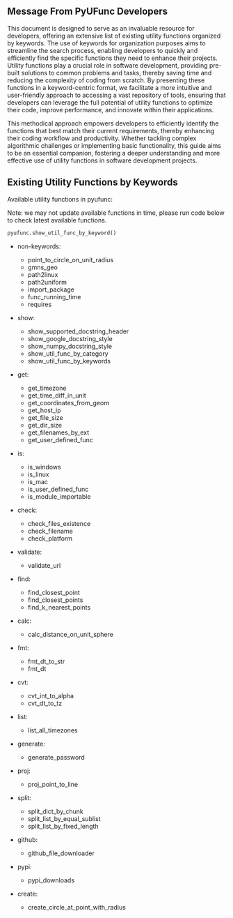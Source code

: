 <!--
 *  Created Date: Friday, February 16th 2024
 *  Contact Info: luoxiangyong01@gmail.com
 *  Author/Copyright: Mr. Xiangyong Luo
-->

## Message From PyUFunc Developers

This document is designed to serve as an invaluable resource for developers, offering an extensive list of existing utility functions organized by keywords. The use of keywords for organization purposes aims to streamline the search process, enabling developers to quickly and efficiently find the specific functions they need to enhance their projects. Utility functions play a crucial role in software development, providing pre-built solutions to common problems and tasks, thereby saving time and reducing the complexity of coding from scratch. By presenting these functions in a keyword-centric format, we facilitate a more intuitive and user-friendly approach to accessing a vast repository of tools, ensuring that developers can leverage the full potential of utility functions to optimize their code, improve performance, and innovate within their applications.

This methodical approach empowers developers to efficiently identify the functions that best match their current requirements, thereby enhancing their coding workflow and productivity. Whether tackling complex algorithmic challenges or implementing basic functionality, this guide aims to be an essential companion, fostering a deeper understanding and more effective use of utility functions in software development projects.

## Existing Utility Functions by Keywords

Available utility functions in pyufunc:

Note: we may not update available functions in time, please run code below to check latest available functions.

```python
pyufunc.show_util_func_by_keyword()
```

- non-keywords:
  - point_to_circle_on_unit_radius
  - gmns_geo
  - path2linux
  - path2uniform
  - import_package
  - func_running_time
  - requires

- show:
  - show_supported_docstring_header
  - show_google_docstring_style
  - show_numpy_docstring_style
  - show_util_func_by_category
  - show_util_func_by_keywords

- get:
  - get_timezone
  - get_time_diff_in_unit
  - get_coordinates_from_geom
  - get_host_ip
  - get_file_size
  - get_dir_size
  - get_filenames_by_ext
  - get_user_defined_func

- is:
  - is_windows
  - is_linux
  - is_mac
  - is_user_defined_func
  - is_module_importable

- check:
  - check_files_existence
  - check_filename
  - check_platform

- validate:
  - validate_url

- find:
  - find_closest_point
  - find_closest_points
  - find_k_nearest_points

- calc:
  - calc_distance_on_unit_sphere

- fmt:
  - fmt_dt_to_str
  - fmt_dt

- cvt:
  - cvt_int_to_alpha
  - cvt_dt_to_tz

- list:
  - list_all_timezones

- generate:
  - generate_password

- proj:
  - proj_point_to_line

- split:
  - split_dict_by_chunk
  - split_list_by_equal_sublist
  - split_list_by_fixed_length

- github:
  - github_file_downloader

- pypi:
  - pypi_downloads

- create:
  - create_circle_at_point_with_radius
